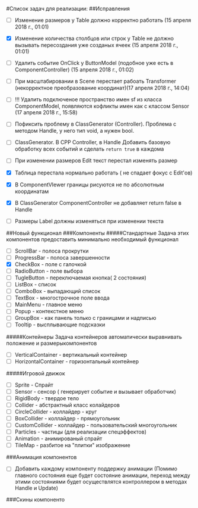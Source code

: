 #Список задач для реализации:
##Исправления

- [ ] Изменение размеров у Table должно корректно работать (15 апреля 2018 г., 01:01)

- [x] Изменение количества столбцов или строк у Table не должно вызывать пересоздания уже созданых ячеек (15 апреля 2018 г., 01:01)
- [ ] Удалить событие OnClick у ButtonModel (подобное уже есть в ComponentController) (15 апреля 2018 г., 01:02)
- [ ] При масштабировании в Scene перестает рабоать Transformer (некорректное преобразование координат)(17 апреля 2018 г., 14:04)
- [ ] !!! Удалить подключеное пространство имен sf из класса ComponentModel, появляются кофликты имен как с классом Sensor (17 апреля 2018 г., 15:58)
- [ ] Пофиксить проблему в ClassGenerator (Controller). Проблема с методом Handle, у него тип void, а нужен bool.
- [ ] ClassGenerator. В CPP Controller, в Handle Добавить базовую обработку всех событий и сделать `return true` в каждома
- [ ] При изменении размеров Edit текст перестал изменять размер
- [x] Таблица перестала нормально работать ( не спадает фокус с Edit'ов)
- [x] В ComponentVIewer границы рисуются не по абсолютным координатам
- [x] В ClassGenerator ComponentController не добавляет return false в Handle
- [ ] Размеры Label должны изменяться при изменении текста


##Новый функционал
###Компоненты
#####Стандартные
Задача этих компонентов предоставить минимально необходимый функционал
- [ ] ScrollBar - полоса прокрутки
- [ ] ProgressBar - полоса завершенности
- [x] CheckBox - поле с галочкой
- [ ] RadioButton - поле выбора
- [ ] TugleButton - переключаемая кнопка( 2 состояния)
- [ ] ListBox - список
- [ ] ComboBox - выпадающий список
- [ ] TextBox - многострочное поле ввода
- [ ] MainMenu - главное меню
- [ ] Popup - контекстное меню
- [ ] GroupBox - как панель только с границами и надписью
- [ ] Tooltip - высплывающие подсказки

#####Контейнеры
Задача контейнеров автоматически выравнивать положение и размерыкомпонентов
- [ ] VerticalContainer - вертикальный контейнер
- [ ] HorizontalContainer - горизонтальный контейнер

#####Игровой движок
- [ ] Sprite - Спрайт
- [ ] Sensor - сенсор ( генерирует событие и вызывает обработчик)
- [ ] RigidBody - твердое тело
- [ ] Collider - абстрактный класс колайдеров
- [ ] CircleCollider - коллайдер - круг
- [ ] BoxCollider - коллайдер - прямоугольник
- [ ] CustomCollider - коллайдер - пользовательский многоугольник
- [ ] Particles - частицы (для реализации спецэффектов)
- [ ] Animation - анимированый спрайт
- [ ] TileMap - разбитое на "плитки" изображение

###Анимация компонентов
- [ ] Добавить каждому компоненту поддержку анимации (Помимо главного состояния еще будет состояние анимации, переход между этими состояниями будет осуществлятся контроллером в методах Handle и Update)

###Скины компоненто